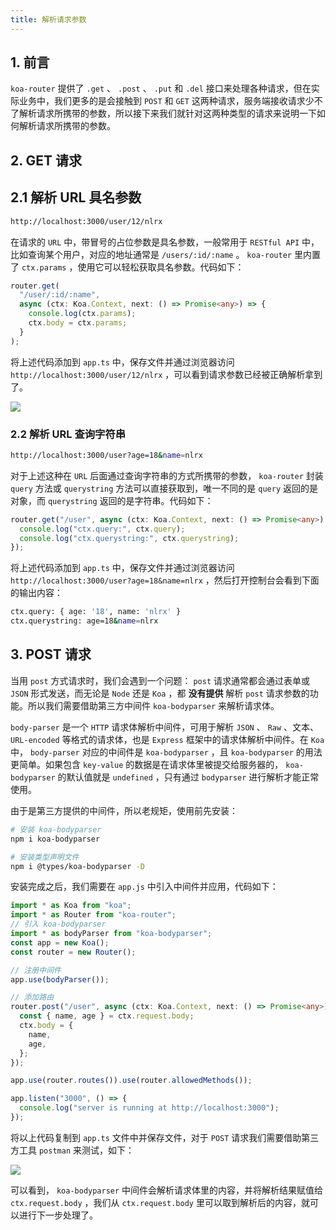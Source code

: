 ```yaml
---
title: 解析请求参数
---
```


## 1. 前言

`koa-router` 提供了 `.get` 、 `.post` 、 `.put` 和 `.del` 接口来处理各种请求，但在实际业务中，我们更多的是会接触到 `POST` 和 `GET` 这两种请求，服务端接收请求少不了解析请求所携带的参数，所以接下来我们就针对这两种类型的请求来说明一下如何解析请求所携带的参数。

## 2. GET 请求

## 2.1 解析 URL 具名参数

```bash
http://localhost:3000/user/12/nlrx
```

在请求的 `URL` 中，带冒号的占位参数是具名参数，一般常用于 `RESTful API` 中，比如查询某个用户，对应的地址通常是 `/users/:id/:name` 。 `koa-router` 里内置了 `ctx.params` ，使用它可以轻松获取具名参数。代码如下：

```typescript
router.get(
  "/user/:id/:name",
  async (ctx: Koa.Context, next: () => Promise<any>) => {
    console.log(ctx.params);
    ctx.body = ctx.params;
  }
);
```

将上述代码添加到 `app.ts` 中，保存文件并通过浏览器访问 `http://localhost:3000/user/12/nlrx` ，可以看到请求参数已经被正确解析拿到了。

![](~@/koa2/04/01.png)

### 2.2 解析 URL 查询字符串

```bash
http://localhost:3000/user?age=18&name=nlrx
```

对于上述这种在 `URL` 后面通过查询字符串的方式所携带的参数， `koa-router` 封装 `query` 方法或 `querystring` 方法可以直接获取到，唯一不同的是 `query` 返回的是对象，而 `querystring` 返回的是字符串。代码如下：

```typescript
router.get("/user", async (ctx: Koa.Context, next: () => Promise<any>) => {
  console.log("ctx.query:", ctx.query);
  console.log("ctx.querystring:", ctx.querystring);
});
```

将上述代码添加到 `app.ts` 中，保存文件并通过浏览器访问 `http://localhost:3000/user?age=18&name=nlrx` ，然后打开控制台会看到下面的输出内容：

```bash
ctx.query: { age: '18', name: 'nlrx' }
ctx.querystring: age=18&name=nlrx
```

## 3. POST 请求

当用 `post` 方式请求时，我们会遇到一个问题： `post` 请求通常都会通过表单或 `JSON` 形式发送，而无论是 `Node` 还是 `Koa` ，都 **没有提供** 解析 `post` 请求参数的功能。所以我们需要借助第三方中间件 `koa-bodyparser` 来解析请求体。

`body-parser` 是一个 `HTTP` 请求体解析中间件，可用于解析 `JSON` 、 `Raw` 、文本、 `URL-encoded` 等格式的请求体，也是 `Express` 框架中的请求体解析中间件。在 `Koa` 中， `body-parser` 对应的中间件是 `koa-bodyparser` ，且 `koa-bodyparser` 的用法更简单。如果包含 `key-value` 的数据是在请求体里被提交给服务器的， `koa-bodyparser` 的默认值就是 `undefined` ，只有通过 `bodyparser` 进行解析才能正常使用。

由于是第三方提供的中间件，所以老规矩，使用前先安装：

```bash
# 安装 koa-bodyparser
npm i koa-bodyparser

# 安装类型声明文件
npm i @types/koa-bodyparser -D
```

安装完成之后，我们需要在 `app.js` 中引入中间件并应用，代码如下：

```typescript
import * as Koa from "koa";
import * as Router from "koa-router";
// 引入 koa-bodyparser
import * as bodyParser from "koa-bodyparser";
const app = new Koa();
const router = new Router();

// 注册中间件
app.use(bodyParser());

// 添加路由
router.post("/user", async (ctx: Koa.Context, next: () => Promise<any>) => {
  const { name, age } = ctx.request.body;
  ctx.body = {
    name,
    age,
  };
});

app.use(router.routes()).use(router.allowedMethods());

app.listen("3000", () => {
  console.log("server is running at http://localhost:3000");
});
```

将以上代码复制到 `app.ts` 文件中并保存文件，对于 `POST` 请求我们需要借助第三方工具 `postman` 来测试，如下：

![](~@/koa2/04/02.png)

可以看到， `koa-bodyparser` 中间件会解析请求体里的内容，并将解析结果赋值给 `ctx.request.body` ，我们从 `ctx.request.body` 里可以取到解析后的内容，就可以进行下一步处理了。
